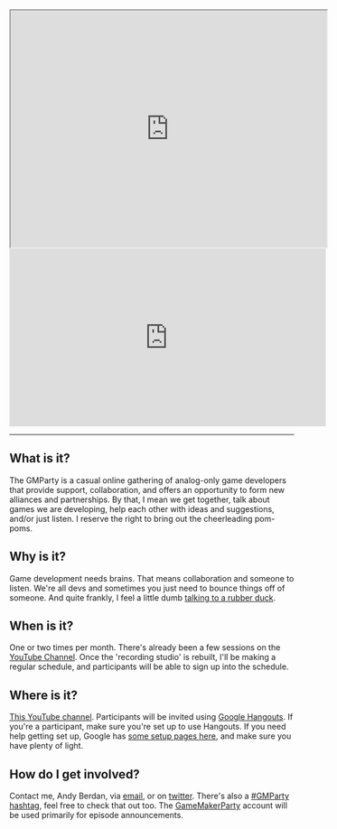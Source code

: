 <iframe width="560" height="420" src="http://www.youtube.com/embed/oHg5SJYRHA0?color=white&theme=light"></iframe>

<iframe width="560" height="315" src="https://www.youtube.com/embed/videoseries?list=PLWqpUADNL_myhWkIMg8gUpzmF8IXcwZIx" frameborder="0" gesture="media" allowfullscreen></iframe>

---

## What is it?

The GMParty is a casual online gathering of analog-only game developers that provide support, collaboration, and offers an opportunity to form new alliances and partnerships. By that, I mean we get together, talk about games we are developing, help each other with ideas and suggestions, and/or just listen. I reserve the right to bring out the cheerleading pom-poms.

## Why is it?

Game development needs brains. That means collaboration and someone to listen. We're all devs and sometimes you just need to bounce things off of someone. And quite frankly, I feel a little dumb [talking to a rubber duck](https://en.wikipedia.org/wiki/Rubber_duck_debugging).

## When is it?

One or two times per month. There's already been a few sessions on the [YouTube Channel](https://www.youtube.com/c/Gmparty). Once the 'recording studio' is rebuilt, I'll be making a regular schedule, and participants will be able to sign up into the schedule.

## Where is it?

[This YouTube channel](https://www.youtube.com/c/Gmparty). Participants will be invited using [Google Hangouts](http://hangouts.google.com/). If you're a participant, make sure you're set up to use Hangouts. If you need help getting set up, Google has [some setup pages here](https://support.google.com/hangouts/answer/2944865?hl=en&ref_topic=6386410), and make sure you have plenty of light.

## How do I get involved?

Contact me, Andy Berdan, via [email](mailto:andy@berdan.ca), or on [twitter](http://twitter.com/andyberdan). There's also a [#GMParty hashtag](https://twitter.com/search?q=%23GMParty), feel free to check that out too. The [GameMakerParty](https://twitter.com/GameMakerParty) account will be used primarily for episode announcements.


